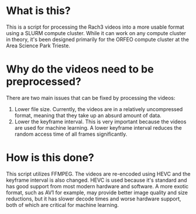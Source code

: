 # What is this?
This is a script for processing the Rach3 videos into a more usable format using a SLURM compute cluster.
While it can work on any compute cluster in theory, it's been designed primarily for the ORFEO compute cluster at the Area Science Park Trieste.

# Why do the videos need to be preprocessed?
There are two main issues that can be fixed by processing the videos:
 1. Lower file size. Currently, the videos are in a relatively uncompressed format, meaning that they take up an absurd amount of data.
 2. Lower the keyframe interval. This is very important because the videos are used for machine learning. A lower keyframe interval reduces the random access time of all frames significantly.

# How is this done?
This script utilizes FFMPEG. The videos are re-encoded using HEVC and the keyframe interval is also changed.
HEVC is used because it's standard and has good support from most modern hardware and software. 
A more exotic format, such as AV1 for example, may provide better image quality and size reductions, but it has slower decode times and worse hardware support, both of which are critical for machine learning.

